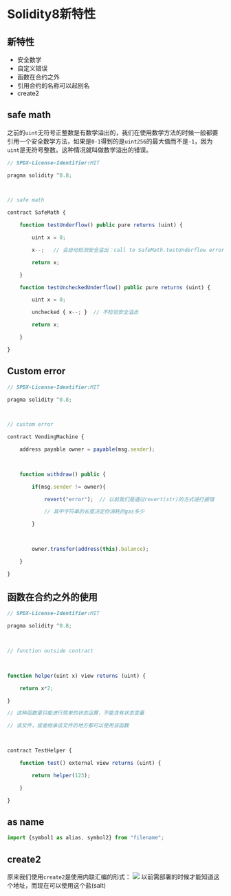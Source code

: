 # Solidity8新特性

## 新特性
- 安全数学
- 自定义错误
- 函数在合约之外
- 引用合约的名称可以起别名
- create2
## safe math
之前的`uint`无符号正整数是有数学溢出的，我们在使用数学方法的时候一般都要引用一个安全数学方法，如果是`0-1`得到的是`uint256`的最大值而不是`-1`，因为`uint`是无符号整数。这种情况就叫做数学溢出的错误。
```JavaScript
// SPDX-License-Identifier:MIT

pragma solidity ^0.8;

  

// safe math

contract SafeMath {

    function testUnderflow() public pure returns (uint) {

        uint x = 0;

        x--;   // 会自动检测安全溢出：call to SafeMath.testUnderflow errored: execution reverted

        return x;

    }

    function testUncheckedUnderflow() public pure returns (uint) {

        uint x = 0;

        unchecked { x--; }  // 不检验安全溢出

        return x;

    }

}
```
## Custom error
```JavaScript
// SPDX-License-Identifier:MIT

pragma solidity ^0.8;

  

// custom error

contract VendingMachine {

    address payable owner = payable(msg.sender);

  

    function withdraw() public {

        if(msg.sender != owner){

            revert("error");  // 以前我们是通过revert(str)的方式进行报错

            // 其中字符串的长度决定你消耗的gas多少

        }

  

        owner.transfer(address(this).balance);

    }

}
```
## 函数在合约之外的使用
```JavaScript
// SPDX-License-Identifier:MIT

pragma solidity ^0.8;

  

// function outside contract

  

function helper(uint x) view returns (uint) {

    return x*2;

}  

// 这种函数里只能进行简单的状态运算，不能含有状态变量

// 该文件，或者继承该文件的地方都可以使用该函数

  

contract TestHelper {

    function test() external view returns (uint) {

        return helper(123);

    }

}
```
## as name
```JavaScript
import {symbol1 as alias, symbol2} from "filename";
```
## create2
原来我们使用`create2`是使用内联汇编的形式：
![](https://oss.justin3go.com/blogs/Pasted%20image%2020220615201958.png)
以前需部署的时候才能知道这个地址，而现在可以使用这个盐(salt)

